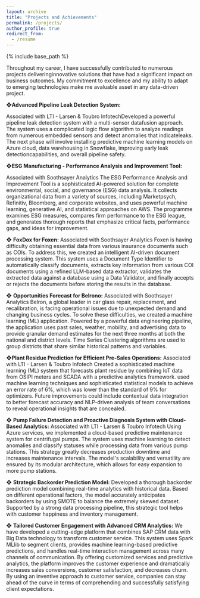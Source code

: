 ```yaml
---
layout: archive
title: "Projects and Achievements"
permalink: /projects/
author_profile: true
redirect_from:
  - /resume
---
```


{% include base_path %}


Throughout my career, I have successfully contributed to numerous projects deliveringinnovative solutions that have had a significant impact on business outcomes. My commitment to excellence and my ability to adapt to emerging technologies make me avaluable asset in any data-driven project.


❖**Advanced Pipeline Leak Detection System:**

Associated with LTI - Larsen & Toubro InfotechDeveloped a powerful pipeline leak detection system with a multi-sensor datafusion approach. The system uses a complicated logic flow algorithm to analyze
readings from numerous embedded sensors and detect anomalies that indicateleaks. The next phase will involve installing predictive machine learning models
on Azure cloud, data warehousing in Snowflake, improving early leak detectioncapabilities, and overall pipeline safety.


❖**ESG Manufacturing - Performance Analysis and Improvement Tool:**

Associated with Soothsayer Analytics
The ESG Performance Analysis and Improvement Tool is a sophisticated
AI-powered solution for complete environmental, social, and governance (ESG)
data analysis. It collects organizational data from a variety of sources, including
Marketpsych, Refinitiv, Bloomberg, and corporate websites, and uses powerful
machine learning, generative AI, and statistical approaches on AWS. The
programme examines ESG measures, compares firm performance to the ESG
league, and generates thorough reports that emphasize critical facts,
performance gaps, and ideas for improvement.

❖ **FoxDox for Foxen:**
Associated with Soothsayer Analytics
Foxen is having difficulty obtaining essential data from various insurance
documents such as COIs. To address this, we created an intelligent AI-driven
document processing system. This system uses a Document Type Identifier to
automatically classify documents, extracts key information from various COI
documents using a refined LLM-based data extractor, validates the extracted
data against a database using a Data Validator, and finally accepts or rejects the
documents before storing the results in the database.

❖ **Opportunities Forecast for Belrono:**
Associated with Soothsayer Analytics
Belron, a global leader in car glass repair, replacement, and recalibration, is facing
operational issues due to unexpected demand and changing business cycles. To
solve these difficulties, we created a machine learning (ML) application. Powered
by a powerful data engineering pipeline, the application uses past sales, weather,
mobility, and advertising data to provide granular demand estimates for the next
three months at both the national and district levels. Time Series Clustering
algorithms are used to group districts that share similar historical patterns and
variables.

❖**Plant Residue Prediction for Efficient Pre-Sales Operations:**
Associated with LTI - Larsen & Toubro Infotech
Created a sophisticated machine learning (ML) system that forecasts plant
residue by combining IoT data from OSIPI meters and SCADA with a predictive
analytics framework. used machine learning techniques and sophisticated
statistical models to achieve an error rate of 6%, which was lower than the
standard of 9% for optimizers. Future improvements could include contextual
data integration to better forecast accuracy and NLP-driven analysis of team
conversations to reveal operational insights that are concealed.

❖ **Pump Failure Detection and Proactive Diagnosis System with Cloud-Based Analytics:**
Associated with LTI - Larsen & Toubro Infotech
Using Azure services, we implemented a cloud-based predictive maintenance
system for centrifugal pumps. The system uses machine learning to detect
anomalies and classify statuses while processing data from various pump
stations. This strategy greatly decreases production downtime and increases
maintenance intervals. The model's scalability and versatility are ensured by its
modular architecture, which allows for easy expansion to more pump stations.

❖ **Strategic Backorder Prediction Model:**
Developed a thorough backorder prediction model combining real-time analytics
with historical data. Based on different operational factors, the model accurately
anticipates backorders by using SMOTE to balance the extremely skewed
dataset. Supported by a strong data processing pipeline, this strategic tool helps
with customer happiness and inventory management.

❖ **Tailored Customer Engagement with Advanced CRM Analytics:**
We have developed a cutting-edge platform that combines SAP CRM data with
Big Data technology to transform customer service. This system uses Spark
MLlib to segment clients, provides machine learning-based predictive predictions,
and handles real-time interaction management across many channels of
communication. By offering customized services and predictive analytics, the
platform improves the customer experience and dramatically increases sales
conversions, customer satisfaction, and decreases churn. By using an inventive
approach to customer service, companies can stay ahead of the curve in terms
of comprehending and successfully satisfying client expectations.

